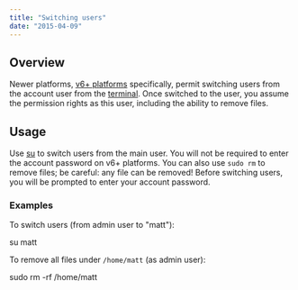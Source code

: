 ```yaml
---
title: "Switching users"
date: "2015-04-09"
---
```


## Overview

Newer platforms, [v6+ platforms](https://kb.apiscp.com/platform/determining-platform-version/ "Determining platform version") specifically, permit switching users from the account user from the [terminal](https://kb.apiscp.com/terminal/accessing-terminal/ "Accessing terminal"). Once switched to the user, you assume the permission rights as this user, including the ability to remove files.

## Usage

Use [su](http://apiscp.com/linux-man/man1/su.1.html) to switch users from the main user. You will not be required to enter the account password on v6+ platforms. You can also use `sudo rm` to remove files; be careful: any file can be removed! Before switching users, you will be prompted to enter your account password.

### Examples

To switch users (from admin user to "matt"):

su matt

To remove all files under `/home/matt` (as admin user):

sudo rm -rf /home/matt
